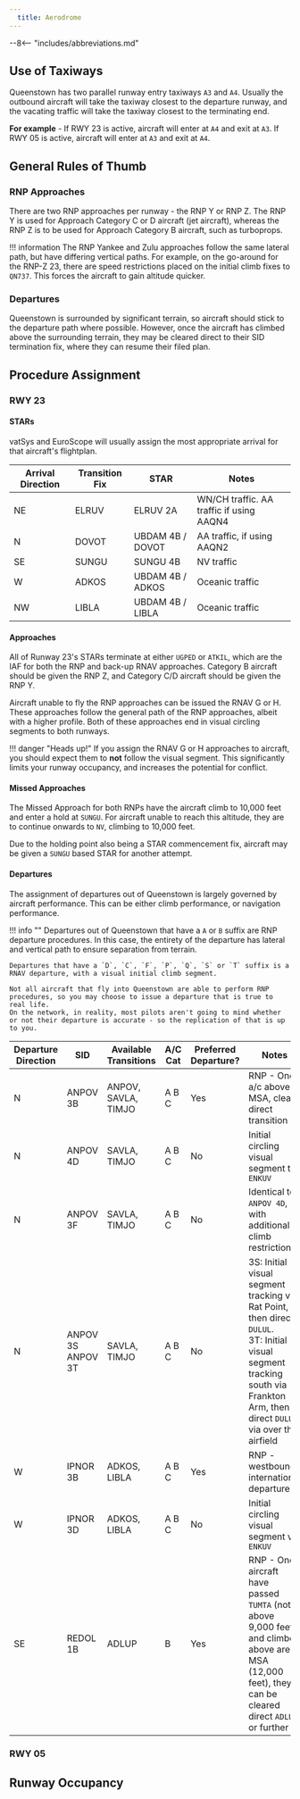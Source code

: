 ```yaml
---
  title: Aerodrome
---
```


--8<-- "includes/abbreviations.md"

## Use of Taxiways

Queenstown has two parallel runway entry taxiways `A3` and `A4`. Usually the outbound aircraft will take the taxiway closest to the departure runway, and the vacating traffic will take the taxiway closest to the terminating end.

**For example** - If RWY 23 is active, aircraft will enter at `A4` and exit at `A3`. If RWY 05 is active, aircraft will enter at `A3` and exit at `A4`.

## General Rules of Thumb

### RNP Approaches

There are two RNP approaches per runway - the RNP Y or RNP Z. The RNP Y is used for Approach Category C or D aircraft (jet aircraft), whereas the RNP Z is to be used for Approach Category B aircraft, such as turboprops.

!!! information
    The RNP Yankee and Zulu approaches follow the same lateral path, but have differing vertical paths. For example, on the go-around for the RNP-Z 23, there are speed restrictions placed on the initial climb fixes to `QN737`. This forces the aircraft to gain altitude quicker.

### Departures

Queenstown is surrounded by significant terrain, so aircraft should stick to the departure path where possible. However, once the aircraft has climbed above the surrounding terrain, they may be cleared direct to their SID termination fix, where they can resume their filed plan.

## Procedure Assignment

### RWY 23

#### STARs

vatSys and EuroScope will usually assign the most appropriate arrival for that aircraft's flightplan. 

| Arrival Direction | Transition Fix | STAR             | Notes                                    |
| ----------------- | -------------- | ---------------- | ---------------------------------------- |
| NE                | ELRUV          | ELRUV 2A         | WN/CH traffic. AA traffic if using AAQN4 |
| N                 | DOVOT          | UBDAM 4B / DOVOT | AA traffic, if using AAQN2               |
| SE                | SUNGU          | SUNGU 4B         | NV traffic                               |
| W                 | ADKOS          | UBDAM 4B / ADKOS | Oceanic traffic                          |
| NW                | LIBLA          | UBDAM 4B / LIBLA | Oceanic traffic                          |

#### Approaches

All of Runway 23's STARs terminate at either `UGPED` or `ATKIL`, which are the IAF for both the RNP and back-up RNAV approaches. Category B aircraft should be given the RNP Z, and Category C/D aircraft should be given the RNP Y.

Aircraft unable to fly the RNP approaches can be issued the RNAV G or H. These approaches follow the general path of the RNP approaches, albeit with a higher profile. Both of these approaches end in visual circling segments to both runways. 

!!! danger "Heads up!"
    If you assign the RNAV G or H approaches to aircraft, you should expect them to **not** follow the visual segment. This significantly limits your runway occupancy, and increases the potential for conflict.

#### Missed Approaches

The Missed Approach for both RNPs have the aircraft climb to 10,000 feet and enter a hold at `SUNGU`. For aircraft unable to reach this altitude, they are to continue onwards to `NV`, climbing to 10,000 feet.

Due to the holding point also being a STAR commencement fix, aircraft may be given a `SUNGU` based STAR for another attempt.

#### Departures

The assignment of departures out of Queenstown is largely governed by aircraft performance. This can be either climb performance, or navigation performance. 

!!! info ""
    Departures out of Queenstown that have a `A` or `B` suffix are RNP departure procedures. In this case, the entirety of the departure has lateral and vertical path to ensure separation from terrain.

    Departures that have a `D`, `C`, `F`, `P`, `Q`, `S` or `T` suffix is a RNAV departure, with a visual initial climb segment.

    Not all aircraft that fly into Queenstown are able to perform RNP procedures, so you may choose to issue a departure that is true to real life.
    On the network, in reality, most pilots aren't going to mind whether or not their departure is accurate - so the replication of that is up to you.

| Departure Direction | SID | Available Transitions | A/C Cat | Preferred Departure? | Notes |
|---|---|---|---|---|---|
| N | ANPOV 3B | ANPOV, SAVLA, TIMJO | A B C | Yes | RNP - Once a/c above MSA, clear direct transition |
| N | ANPOV 4D | SAVLA, TIMJO | A B C | No | Initial circling visual segment to `ENKUV` |
| N | ANPOV 3F | SAVLA, TIMJO | A B C | No | Identical to `ANPOV 4D`, with additional climb restrictions. |
| N | ANPOV 3S<br>ANPOV 3T | SAVLA, TIMJO | A B C | No | 3S: Initial visual segment tracking via Rat Point, then direct `DULUL`.<br>3T: Initial visual segment tracking south via Frankton Arm, then <br>direct `DULUL` via over the airfield |
| W | IPNOR 3B | ADKOS, LIBLA | A B C | Yes | RNP - westbound international departures |
| W | IPNOR 3D | ADKOS, LIBLA | A B C | No | Initial circling visual segment via `ENKUV` |
| SE | REDOL 1B | ADLUP | B | Yes | RNP - Once aircraft have passed `TUMTA` (not above 9,000 feet) <br>and climbed above area MSA (12,000 feet), they can be cleared direct `ADLUP`<br>or further |


### RWY 05


## Runway Occupancy